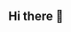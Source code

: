 ## Hi there 👋

<!--
**juliogonzalez98/juliogonzalez98** is a ✨ _special_ ✨ repository because its `README.md` (this file) appears on your GitHub profile.

Here are some ideas to get you started:

- 🔭 I’m currently working on Computer Vision and Deep Learning solutions
- 🌱 I’m currently learning Telecomunications, specializing in Image and Video processing
- 👯 I’m looking to collaborate on IA-related projects
